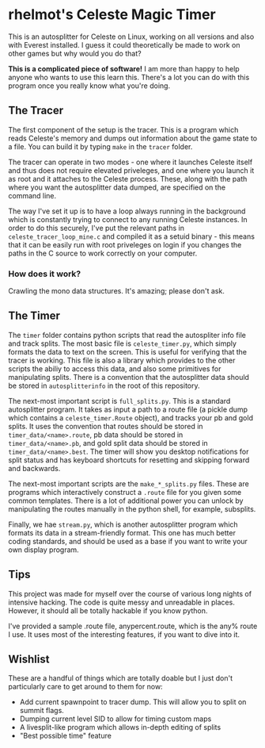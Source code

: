 rhelmot's Celeste Magic Timer
=============================

This is an autosplitter for Celeste on Linux, working on all versions and also with Everest installed. I guess it could theoretically be made to work on other games but why would you do that?

**This is a complicated piece of software!** I am more than happy to help anyone who wants to use this learn this. There's a lot you can do with this program once you really know what you're doing.

The Tracer
----------

The first component of the setup is the tracer. This is a program which reads Celeste's memory and dumps out information about the game state to a file. You can build it by typing `make` in the `tracer` folder.

The tracer can operate in two modes - one where it launches Celeste itself and thus does not require elevated priveleges, and one where you launch it as root and it attaches to the Celeste process. These, along with the path where you want the autosplitter data dumped, are specified on the command line.

The way I've set it up is to have a loop always running in the background which is constantly trying to connect to any running Celeste instances. In order to do this securely, I've put the relevant paths in `celeste_tracer_loop_mine.c` and compiled it as a setuid binary - this means that it can be easily run with root priveleges on login if you changes the paths in the C source to work correctly on your computer.

### How does it work?

Crawling the mono data structures. It's amazing; please don't ask.

The Timer
---------

The `timer` folder contains python scripts that read the autospliter info file and track splits. The most basic file is `celeste_timer.py`, which simply formats the data to text on the screen. This is useful for verifying that the tracer is working. This file is also a library which provides to the other scripts the abiliy to access this data, and also some primitives for manipulating splits. There is a convention that the autosplitter data should be stored in `autosplitterinfo` in the root of this repository.

The next-most important script is `full_splits.py`. This is a standard autosplitter program. It takes as input a path to a route file (a pickle dump which contains a `celeste_timer.Route` object), and tracks your pb and gold splits. It uses the convention that routes should be stored in `timer_data/<name>.route`, pb data should be stored in `timer_data/<name>.pb`, and gold split data should be stored in `timer_data/<name>.best`. The timer will show you desktop notifications for split status and has keyboard shortcuts for resetting and skipping forward and backwards.

The next-most important scripts are the `make_*_splits.py` files. These are programs which interactively construct a `.route` file for you given some common templates. There is a lot of additional power you can unlock by manipulating the routes manually in the python shell, for example, subsplits.

Finally, we hae `stream.py`, which is another autosplitter program which formats its data in a stream-friendly format. This one has much better coding standards, and should be used as a base if you want to write your own display program.

Tips
----

This project was made for myself over the course of various long nights of intensive hacking. The code is quite messy and unreadable in places. However, it should all be totally hackable if you know python.

I've provided a sample .route file, anypercent.route, which is the any% route I use. It uses most of the interesting features, if you want to dive into it.

Wishlist
--------

These are a handful of things which are totally doable but I just don't particularly care to get around to them for now:

- Add current spawnpoint to tracer dump. This will allow you to split on summit flags.
- Dumping current level SID to allow for timing custom maps
- A livesplit-like program which allows in-depth editing of splits
- "Best possible time" feature
